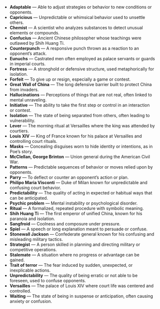 - **Adaptable** — Able to adjust strategies or behavior to new conditions or opponents.  
- **Capricious** — Unpredictable or whimsical behavior used to unsettle others.  
- **Chemist** — A scientist who analyzes substances to detect unusual elements or compounds.  
- **Confucius** — Ancient Chinese philosopher whose teachings were outlawed by Shih Huang Ti.  
- **Counterpunch** — A responsive punch thrown as a reaction to an opponent’s attack.  
- **Eunuchs** — Castrated men often employed as palace servants or guards in imperial courts.  
- **Fortress** — A stronghold or defensive structure, used metaphorically for isolation.  
- **Forfeit** — To give up or resign, especially a game or contest.  
- **Great Wall of China** — The long defensive barrier built to protect China from invaders.  
- **Hallucinations** — Perceptions of things that are not real, often linked to mental unraveling.  
- **Initiative** — The ability to take the first step or control in an interaction or contest.  
- **Isolation** — The state of being separated from others, often leading to vulnerability.  
- **Lever** — The morning ritual at Versailles where the king was attended by courtiers.  
- **Louis XIV** — King of France known for his palace at Versailles and controlling court rituals.  
- **Masks** — Concealing disguises worn to hide identity or intentions, as in Poe’s story.  
- **McClellan, George Brinton** — Union general during the American Civil War.  
- **Patterns** — Predictable sequences of behavior or moves relied upon by opponents.  
- **Parry** — To deflect or counter an opponent’s action or plan.  
- **Philipo Maria Visconti** — Duke of Milan known for unpredictable and confusing court behavior.  
- **Predictability** — The quality of acting in expected or habitual ways that can be anticipated.  
- **Psychic problem** — Mental instability or psychological disorder.  
- **Ritual** — A formalized, repeated procedure with symbolic meaning.  
- **Shih Huang Ti** — The first emperor of unified China, known for his paranoia and isolation.  
- **Sangfroid** — Coolness and composure under pressure.  
- **Spiel** — A speech or long explanation meant to persuade or confuse.  
- **Stonewall Jackson** — Confederate general known for his confusing and misleading military tactics.  
- **Strategist** — A person skilled in planning and directing military or competitive operations.  
- **Stalemate** — A situation where no progress or advantage can be gained.  
- **Trait of terror** — The fear induced by sudden, unexpected, or inexplicable actions.  
- **Unpredictability** — The quality of being erratic or not able to be foreseen, used to confuse opponents.  
- **Versailles** — The palace of Louis XIV where court life was centered and controlled.  
- **Waiting** — The state of being in suspense or anticipation, often causing anxiety or confusion.
